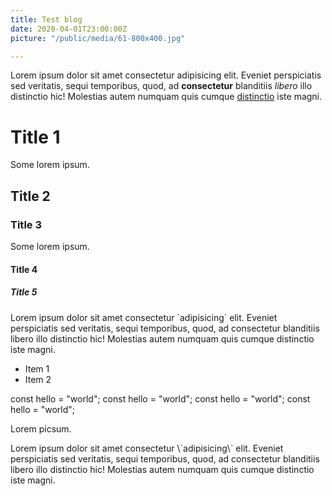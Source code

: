 ```yaml
---
title: Test blog
date: 2020-04-01T23:00:00Z
picture: "/public/media/61-800x400.jpg"

---
```

Lorem ipsum dolor sit amet consectetur adipisicing elit. Eveniet perspiciatis sed veritatis, 
sequi temporibus, quod, ad **consectetur** blanditiis *libero* illo distinctio hic! Molestias autem numquam 
quis cumque [distinctio](/) iste magni.

# Title 1

Some lorem ipsum.

## Title 2

### Title 3

Some lorem ipsum.

#### Title 4

##### Title 5

Lorem ipsum dolor sit amet consectetur \`adipisicing\` elit. Eveniet perspiciatis sed veritatis, 
sequi temporibus, quod, ad consectetur blanditiis libero illo distinctio hic! Molestias autem numquam 
quis cumque distinctio iste magni.

* Item 1
* Item 2

<CodeBlock language="javascript" addedLines={[2]} removedLines={[3,4]} filename="index.js">
const hello = "world";
const hello = "world";
const hello = "world";
const hello = "world";
</CodeBlock>

Lorem picsum.

<Alert>
Lorem ipsum dolor sit amet consectetur \`adipisicing\` elit. Eveniet perspiciatis sed veritatis, 
sequi temporibus, quod, ad consectetur blanditiis libero illo distinctio hic! Molestias autem numquam 
quis cumque distinctio iste magni.
</Alert>
